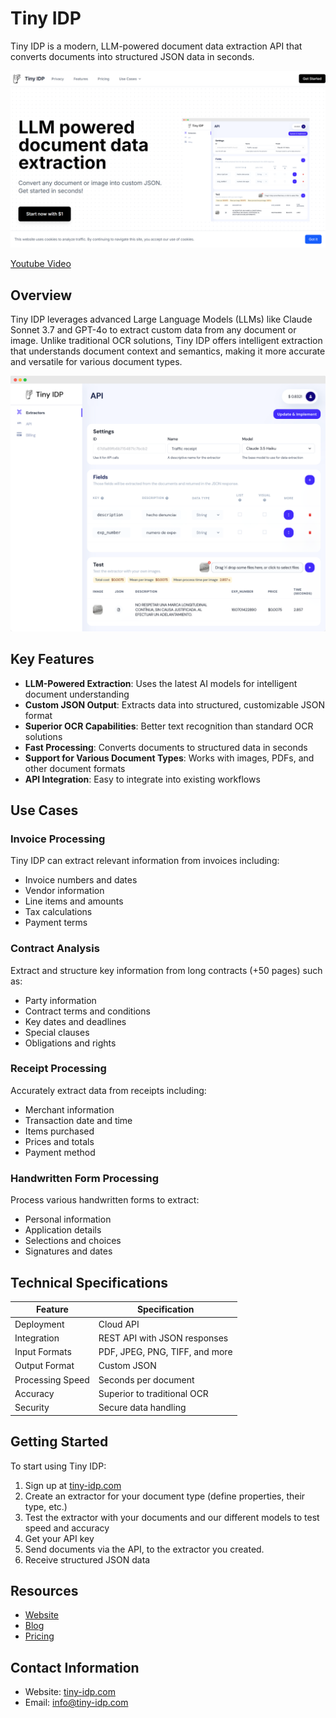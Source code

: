 
# Tiny IDP

Tiny IDP is a modern, LLM-powered document data extraction API that converts documents into structured JSON data in seconds.

![Tiny IDP](assets\tiny-idp.png)


[Youtube Video](https://www.youtube.com/embed/8Pv-bEy22ys?si=rthwvzV2VM9jFcy2)

## Overview

Tiny IDP leverages advanced Large Language Models (LLMs) like Claude Sonnet 3.7 and GPT-4o to extract custom data from any document or image. Unlike traditional OCR solutions, Tiny IDP offers intelligent extraction that understands document context and semantics, making it more accurate and versatile for various document types.

![Tiny IDP Extraction](assets/tiny-screenshot.png)

## Key Features

- **LLM-Powered Extraction**: Uses the latest AI models for intelligent document understanding
- **Custom JSON Output**: Extracts data into structured, customizable JSON format
- **Superior OCR Capabilities**: Better text recognition than standard OCR solutions
- **Fast Processing**: Converts documents to structured data in seconds
- **Support for Various Document Types**: Works with images, PDFs, and other document formats
- **API Integration**: Easy to integrate into existing workflows

## Use Cases

### Invoice Processing

Tiny IDP can extract relevant information from invoices including:
- Invoice numbers and dates
- Vendor information
- Line items and amounts
- Tax calculations
- Payment terms

### Contract Analysis

Extract and structure key information from long contracts (+50 pages) such as:
- Party information
- Contract terms and conditions
- Key dates and deadlines
- Special clauses
- Obligations and rights

### Receipt Processing

Accurately extract data from receipts including:
- Merchant information
- Transaction date and time
- Items purchased
- Prices and totals
- Payment method

### Handwritten Form Processing

Process various handwritten forms to extract:
- Personal information
- Application details
- Selections and choices
- Signatures and dates

## Technical Specifications

| Feature | Specification |
|---------|---------------|
| Deployment | Cloud API |
| Integration | REST API with JSON responses |
| Input Formats | PDF, JPEG, PNG, TIFF, and more |
| Output Format | Custom JSON |
| Processing Speed | Seconds per document |
| Accuracy | Superior to traditional OCR |
| Security | Secure data handling |

## Getting Started

To start using Tiny IDP:

1. Sign up at [tiny-idp.com](https://tiny-idp.com)
2. Create an extractor for your document type (define properties, their type, etc.)
3. Test the extractor with your documents and our different models to test speed and accuracy
4. Get your API key
5. Send documents via the API, to the extractor you created.
4. Receive structured JSON data

## Resources

- [Website](https://tiny-idp.com)
- [Blog](https://medium.com/@tinyidp)
- [Pricing](https://tiny-idp.com/#pricing)

## Contact Information

- Website: [tiny-idp.com](https://tiny-idp.com)
- Email: info@tiny-idp.com
